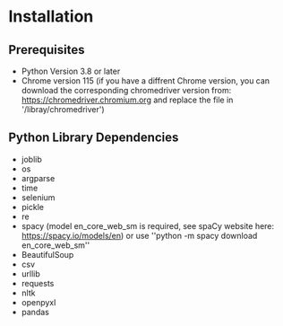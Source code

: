 # Installation

## Prerequisites

* Python Version 3.8 or later
* Chrome version 115 (if you have a diffrent Chrome version, you can download the corresponding chromedriver version from: https://chromedriver.chromium.org and replace the file in '/libray/chromedriver')

## Python Library Dependencies

* joblib
* os
* argparse
* time
* selenium
* pickle
* re
* spacy (model en_core_web_sm is required, see spaCy website here: https://spacy.io/models/en) or use ''python -m spacy download en_core_web_sm'' 
* BeautifulSoup
* csv
* urllib
* requests
* nltk
* openpyxl
* pandas









